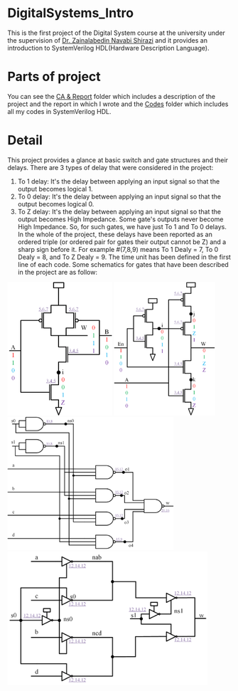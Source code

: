 # DigitalSystems_Intro
This is the first project of the Digital System course at the university under the supervision of [Dr. Zainalabedin Navabi Shirazi](https://ece.ut.ac.ir/en/~navabi) and it provides an introduction to SystemVerilog HDL(Hardware Description Language).
# Parts of project
You can see the [CA & Report](https://github.com/mahdimoeini8102/DigitalSystems_Intro/tree/main/CA%20%26%20Report) folder which includes a description of the project and the report in which I wrote and the [Codes](https://github.com/mahdimoeini8102/DigitalSystems_Intro/tree/main/Codes) folder which includes all my codes in SystemVerilog HDL.
# Detail
This project provides a glance at basic switch and gate structures and their delays. There are 3 types of delay that were considered in the project:
1. To 1 delay: It's the delay between applying an input signal so that the output becomes logical 1.
2. To 0 delay: It's the delay between applying an input signal so that the output becomes logical 0.
3. To Z delay: It's the delay between applying an input signal so that the output becomes High Impedance.
Some gate's outputs never become High Impedance. So, for such gates, we have just To 1 and To 0 delays. In the whole of the project, these delays have been reported as an ordered triple (or ordered pair for gates their output cannot be Z) and a sharp sign before it. For example #(7,8,9) means To 1 Dealy = 7, To 0 Dealy = 8, and To Z Dealy = 9. The time unit has been defined in the first line of each code.
Some schematics for gates that have been described in the project are as follow:
<img src="/Images/NAND.png" height="300"/>
<img src="/Images/TriStateBuffer.png" height="300"/>
<img src="/Images/MUX1.png" height="300"/>
<img src="/Images/MUX2.png" height="300"/>
